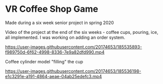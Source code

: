# VR Coffee Shop Game 
Made during a six week senior project in spring 2020


Video of the project at the end of the six weeks - coffee cups, pouring, ice, all implemented. I was working on adding an order system.

https://user-images.githubusercontent.com/20174653/185535893-f989750d-6f62-4998-8336-7e9a82dfd990.mp4

Coffee cylinder model "filling" the cup


https://user-images.githubusercontent.com/20174653/185536198-e1c3291e-a191-4864-aeae-04ab25edefc3.mp4

